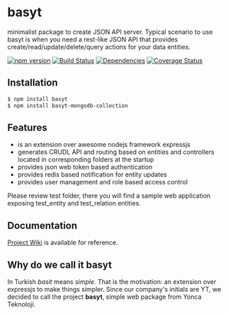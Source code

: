 # basyt
minimalist package to create JSON API server. Typical scenario to use basyt is when you need a rest-like JSON API that provides create/read/update/delete/query actions for your data entities.

[![npm version](https://badge.fury.io/js/basyt.svg)](http://badge.fury.io/js/basyt)
[![Build Status](https://travis-ci.org/ytlabs/basyt.svg)](http://travis-ci.org/ytlabs/basyt)
[![Dependencies](https://david-dm.org/ytlabs/basyt.svg)](https://david-dm.org/ytlabs/basyt)
[![Coverage Status](https://coveralls.io/repos/ytlabs/basyt/badge.svg?branch=master)](https://coveralls.io/r/ytlabs/basyt?branch=master)

## Installation

```bash
$ npm install basyt
$ npm install basyt-mongodb-collection
```

## Features
* is an extension over awesome nodejs framework expressjs
* generates CRUDL API and routing based on entities and controllers located in corresponding folders at the startup
* provides json web token based authentication
* provides redis based notification for entity updates
* provides user management and role based access control

Please review test folder, there you will find a sample web application exposing test\_entity and test\_relation entities.

## Documentation

[Project Wiki](https://github.com/ytlabs/basyt/wiki) is available for reference.

## Why do we call it basyt
In Turkish *basit* means *simple*. That is the motivation: an extension over expressjs to make things simpler. Since our company's initials are YT, we decided to call the project **basyt**, simple web package from Yonca Teknoloji.
